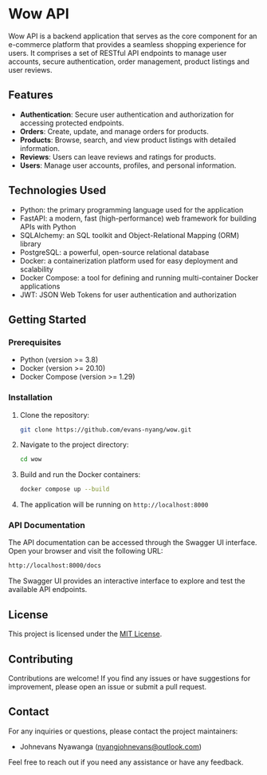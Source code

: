 # Wow API

Wow API is a backend application that serves as the core component for an e-commerce platform that provides a seamless shopping experience for users. It comprises a set of RESTful API endpoints to manage user accounts, secure authentication, order management, product listings and user reviews.

## Features

- **Authentication**: Secure user authentication and authorization for accessing protected endpoints.
- **Orders**: Create, update, and manage orders for products.
- **Products**: Browse, search, and view product listings with detailed information.
- **Reviews**: Users can leave reviews and ratings for products.
- **Users**: Manage user accounts, profiles, and personal information.

## Technologies Used

- Python: the primary programming language used for the application
- FastAPI: a modern, fast (high-performance) web framework for building APIs with Python
- SQLAlchemy: an SQL toolkit and Object-Relational Mapping (ORM) library
- PostgreSQL: a powerful, open-source relational database
- Docker: a containerization platform used for easy deployment and scalability
- Docker Compose: a tool for defining and running multi-container Docker applications
- JWT: JSON Web Tokens for user authentication and authorization
<!-- - Pytest: a testing framework for running unit tests -->

## Getting Started

### Prerequisites

- Python (version >= 3.8)
- Docker (version >= 20.10)
- Docker Compose (version >= 1.29)

### Installation

1. Clone the repository:

   ```bash
   git clone https://github.com/evans-nyang/wow.git
    ```

2. Navigate to the project directory:

   ```bash
   cd wow
   ```

3. Build and run the Docker containers:

   ```bash
   docker compose up --build
   ```

4. The application will be running on `http://localhost:8000`

### API Documentation

The API documentation can be accessed through the Swagger UI interface. Open your browser and visit the following URL:

  ```bash
  http://localhost:8000/docs
  ```

The Swagger UI provides an interactive interface to explore and test the available API endpoints.

## License

This project is licensed under the [MIT License](LICENSE).

## Contributing

Contributions are welcome! If you find any issues or have suggestions for improvement, please open an issue or submit a pull request.

## Contact

For any inquiries or questions, please contact the project maintainers:

- Johnevans Nyawanga (<nyangjohnevans@outlook.com>)

Feel free to reach out if you need any assistance or have any feedback.
